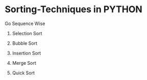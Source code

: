 # Sorting-Techniques in PYTHON

Go Sequence Wise

1. Selection Sort

2. Bubble Sort

3. Insertion Sort

4. Merge Sort

5. Quick Sort
